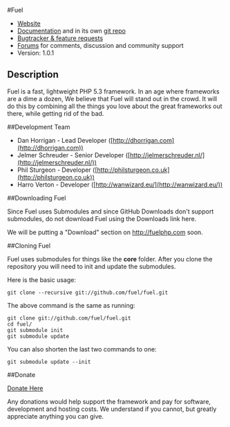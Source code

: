 #Fuel

* [Website](http://fuelphp.com/)
* [Documentation](http://fuelphp.com/docs) and in its own [git repo](https://github.com/fuel/docs)
* [Bugtracker & feature requests](http://dev.fuelphp.com)
* [Forums](http://fuelphp.com/forums) for comments, discussion and community support
* Version: 1.0.1

## Description

Fuel is a fast, lightweight PHP 5.3 framework. In an age where frameworks are a dime a dozen, We believe that Fuel will stand out in the crowd.  It will do this by combining all the things you love about the great frameworks out there, while getting rid of the bad.

##Development Team

* Dan Horrigan - Lead Developer ([http://dhorrigan.com](http://dhorrigan.com))
* Jelmer Schreuder - Senior Developer ([http://jelmerschreuder.nl/](http://jelmerschreuder.nl/))
* Phil Sturgeon - Developer ([http://philsturgeon.co.uk](http://philsturgeon.co.uk))
* Harro Verton - Developer ([http://wanwizard.eu/](http://wanwizard.eu/))

##Downloading Fuel

Since Fuel uses Submodules and since GitHub Downloads don't support submodules, do not download Fuel using the Downloads link here.

We will be putting a "Download" section on <http://fuelphp.com> soon.

##Cloning Fuel

Fuel uses submodules for things like the **core** folder.  After you clone the repository you will need to init and update the submodules.

Here is the basic usage:

    git clone --recursive git://github.com/fuel/fuel.git

The above command is the same as running:

    git clone git://github.com/fuel/fuel.git
    cd fuel/
    git submodule init
    git submodule update

You can also shorten the last two commands to one:

    git submodule update --init

##Donate

[Donate Here](http://www.pledgie.com/campaigns/14124)

Any donations would help support the framework and pay for software, development and hosting costs. We understand if you cannot, but greatly appreciate anything you can give.

